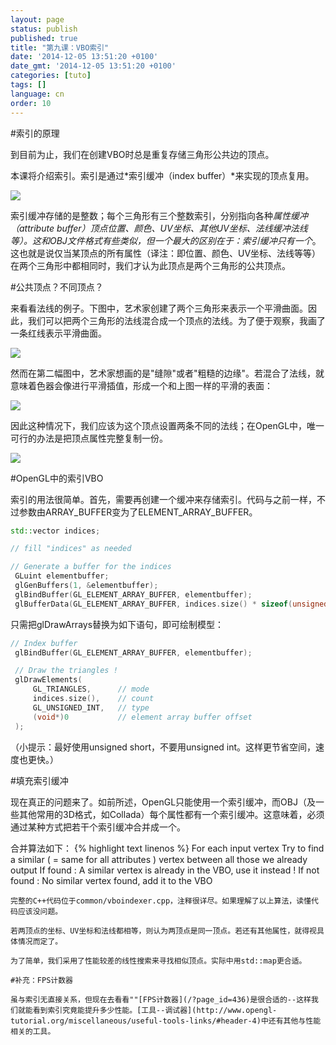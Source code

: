 ```yaml
---
layout: page
status: publish
published: true
title: "第九课：VBO索引"
date: '2014-12-05 13:51:20 +0100'
date_gmt: '2014-12-05 13:51:20 +0100'
categories: [tuto]
tags: []
language: cn
order: 10
---
```


#索引的原理

到目前为止，我们在创建VBO时总是重复存储三角形公共边的顶点。

本课将介绍索引。索引是通过*索引缓冲（index buffer）*来实现的顶点复用。

![]({{site.baseurl}}/assets/images/tuto-9-vbo-indexing/indexing1.png)


索引缓冲存储的是整数；每个三角形有三个整数索引，分别指向各种*属性缓冲（attribute buffer）*顶点位置、颜色、UV坐标、其他UV坐标、法线缓冲法线等）。这和OBJ文件格式有些类似，但一个最大的区别在于：索引缓冲*只有一个*。这也就是说仅当某顶点的所有属性（译注：即位置、颜色、UV坐标、法线等等）在两个三角形中都相同时，我们才认为此顶点是两个三角形的公共顶点。

#公共顶点？不同顶点？

来看看法线的例子。下图中，艺术家创建了两个三角形来表示一个平滑曲面。因此，我们可以把两个三角形的法线混合成一个顶点的法线。为了便于观察，我画了一条红线表示平滑曲面。

![]({{site.baseurl}}/assets/images/tuto-9-vbo-indexing/goodsmooth.png)


然而在第二幅图中，艺术家想画的是"缝隙"或者"粗糙的边缘"。若混合了法线，就意味着色器会像进行平滑插值，形成一个和上图一样的平滑的表面：

![]({{site.baseurl}}/assets/images/tuto-9-vbo-indexing/badmooth.png)


因此这种情况下，我们应该为这个顶点设置两条不同的法线；在OpenGL中，唯一可行的办法是把顶点属性完整复制一份。

![]({{site.baseurl}}/assets/images/tuto-9-vbo-indexing/spiky.png)


#OpenGL中的索引VBO

索引的用法很简单。首先，需要再创建一个缓冲来存储索引。代码与之前一样，不过参数由ARRAY_BUFFER变为了ELEMENT_ARRAY_BUFFER。
``` cpp
std::vector indices;

// fill "indices" as needed

// Generate a buffer for the indices
 GLuint elementbuffer;
 glGenBuffers(1, &elementbuffer);
 glBindBuffer(GL_ELEMENT_ARRAY_BUFFER, elementbuffer);
 glBufferData(GL_ELEMENT_ARRAY_BUFFER, indices.size() * sizeof(unsigned int), &indices[0], GL_STATIC_DRAW);
```
只需把glDrawArrays替换为如下语句，即可绘制模型：
``` cpp
// Index buffer
 glBindBuffer(GL_ELEMENT_ARRAY_BUFFER, elementbuffer);

 // Draw the triangles !
 glDrawElements(
     GL_TRIANGLES,      // mode
     indices.size(),    // count
     GL_UNSIGNED_INT,   // type
     (void*)0           // element array buffer offset
 );
```
（小提示：最好使用unsigned short，不要用unsigned int。这样更节省空间，速度也更快。）

#填充索引缓冲

现在真正的问题来了。如前所述，OpenGL只能使用一个索引缓冲，而OBJ（及一些其他常用的3D格式，如Collada）每个属性都有一个索引缓冲。这意味着，必须通过某种方式把若干个索引缓冲合并成一个。

合并算法如下：
{% highlight text linenos %}
For each input vertex
    Try to find a similar ( = same for all attributes ) vertex between all those we already output
    If found :
        A similar vertex is already in the VBO, use it instead !
    If not found :
        No similar vertex found, add it to the VBO
```
完整的C++代码位于common/vboindexer.cpp，注释很详尽。如果理解了以上算法，读懂代码应该没问题。

若两顶点的坐标、UV坐标和法线都相等，则认为两顶点是同一顶点。若还有其他属性，就得视具体情况而定了。

为了简单，我们采用了性能较差的线性搜索来寻找相似顶点。实际中用std::map更合适。

#补充：FPS计数器

虽与索引无直接关系，但现在去看看""[FPS计数器](/?page_id=436)是很合适的--这样我们就能看到索引究竟能提升多少性能。[工具--调试器](http://www.opengl-tutorial.org/miscellaneous/useful-tools-links/#header-4)中还有其他与性能相关的工具。
